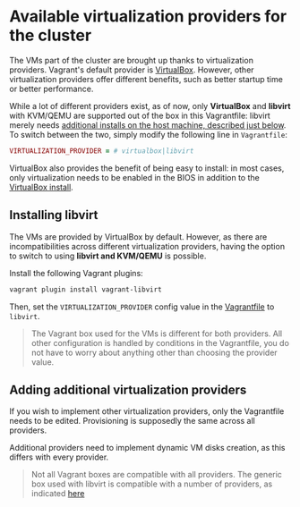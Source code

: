 # Available virtualization providers for the cluster

The VMs part of the cluster are brought up thanks to virtualization providers. Vagrant's default provider is [VirtualBox](https://www.virtualbox.org/). However, other virtualization providers offer different benefits, such as better startup time or better performance.

While a lot of different providers exist, as of now, only **VirtualBox** and **libvirt** with KVM/QEMU are supported out of the box in this Vagrantfile: libvirt merely needs [additional installs on the host machine, described just below](#installing-libvirt). To switch between the two, simply modify the following line in `Vagrantfile`:

```ruby
VIRTUALIZATION_PROVIDER = # virtualbox|libvirt
```

VirtualBox also provides the benefit of being easy to install: in most cases, only virtualization needs to be enabled in the BIOS in addition to the [VirtualBox install](https://www.virtualbox.org/wiki/Downloads).

## Installing libvirt

The VMs are provided by VirtualBox by default. However, as there are incompatibilities across different virtualization providers, having the option to switch to using **libvirt and KVM/QEMU** is possible.

Install the following Vagrant plugins:

```bash
vagrant plugin install vagrant-libvirt
```

Then, set the `VIRTUALIZATION_PROVIDER` config value in the [Vagrantfile](./Vagrantfile) to `libvirt`.

> The Vagrant box used for the VMs is different for both providers. All other configuration is handled by conditions in the Vagrantfile, you do not have to worry about anything other than choosing the provider value.

## Adding additional virtualization providers

If you wish to implement other virtualization providers, only the Vagrantfile needs to be edited. Provisioning is supposedly the same across all providers.

Additional providers need to implement dynamic VM disks creation, as this differs with every provider.

> Not all Vagrant boxes are compatible with all providers. The generic box used with libvirt is compatible with a number of providers, as indicated [here](https://app.vagrantup.com/generic/boxes/ubuntu2004)
